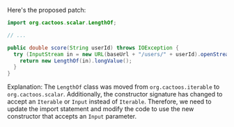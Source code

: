Here's the proposed patch:
```java
import org.cactoos.scalar.LengthOf;

// ...

public double score(String userId) throws IOException {
  try (InputStream in = new URL(baseUrl + "/users/" + userId).openStream()) {
    return new LengthOf(in).longValue();
  }
}
```
Explanation:
The `LengthOf` class was moved from `org.cactoos.iterable` to `org.cactoos.scalar`. Additionally, the constructor signature has changed to accept an `Iterable` or `Input` instead of `Iterable`. Therefore, we need to update the import statement and modify the code to use the new constructor that accepts an `Input` parameter.